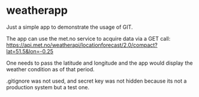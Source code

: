 # weatherapp

Just a simple app to demonstrate the usage of GIT.

The app can use the met.no service to acquire data via a GET call: https://api.met.no/weatherapi/locationforecast/2.0/compact?lat=51.5&lon=-0.25

One needs to pass the latitude and longitude and the app would display the weather condition as of that period.

.gitignore was not used, and secret key was not hidden because its not a production system but a test one.
